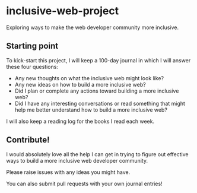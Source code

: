 # inclusive-web-project
Exploring ways to make the web developer community more inclusive.

## Starting point

To kick-start this project, I will keep a 100-day journal in which I will answer these four questions:

* Any new thoughts on what the inclusive web might look like?
* Any new ideas on how to build a more inclusive web?
* Did I plan or complete any actions toward building a more inclusive web?
* Did I have any interesting conversations or read something that might help me better understand how to build a more inclusive web?

I will also keep a reading log for the books I read each week.

## Contribute!

I would absolutely love all the help I can get in trying to figure out effective ways to build a more inclusive web developer community.

Please raise issues with any ideas you might have.

You can also submit pull requests with your own journal entries!
